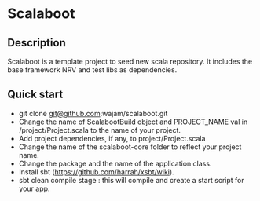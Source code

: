 # Scalaboot

## Description

Scalaboot is a template project to seed new scala repository. It includes the base framework
NRV and test libs as dependencies.

## Quick start

- git clone git@github.com:wajam/scalaboot.git
- Change the name of ScalabootBuild object and PROJECT_NAME val in /project/Project.scala to the name of your project.
- Add project dependencies, if any, to project/Project.scala
- Change the name of the scalaboot-core folder to reflect your project name.
- Change the package and the name of the application class.
- Install sbt (https://github.com/harrah/xsbt/wiki).
- sbt clean compile stage : this will compile and create a start script for your app.

